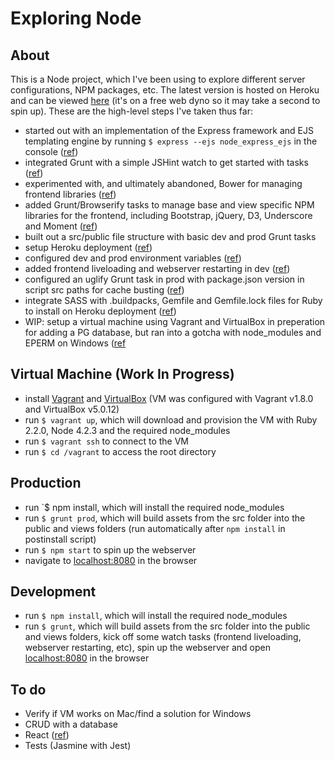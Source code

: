 # Exploring Node

## About
This is a Node project, which I've been using to explore different server configurations, NPM packages, etc. The latest version is hosted on Heroku and can be viewed [here](https://node-express-ejs.herokuapp.com/) (it's on a free web dyno so it may take a second to spin up). These are the high-level steps I've taken thus far:

* started out with an implementation of the Express framework and EJS templating engine by running `$ express --ejs node_express_ejs` in the console ([ref](https://www.thenewboston.com/videos.php?cat=355))
* integrated Grunt with a simple JSHint watch to get started with tasks ([ref](https://www.youtube.com/watch?v=7YFzYrllHkI))
* experimented with, and ultimately abandoned, Bower for managing frontend libraries ([ref](https://medium.com/@nickheiner/why-my-team-uses-npm-instead-of-bower-eecfe1b9afcb#.eui39e8vb))
* added Grunt/Browserify tasks to manage base and view specific NPM libraries for the frontend, including Bootstrap, jQuery, D3, Underscore and Moment ([ref](http://codeofrob.com/entries/grunt+browserify+npm+application=success.html))
* built out a src/public file structure with basic dev and prod Grunt tasks
* setup Heroku deployment ([ref](https://devcenter.heroku.com/articles/getting-started-with-nodejs#introduction))
* configured dev and prod environment variables ([ref](http://stackoverflow.com/questions/12401998/have-grunt-generate-index-html-for-different-setups))
* added frontend liveloading and webserver restarting in dev ([ref](http://thanpol.as/grunt/Grunt-with-express-server-and-Livereload))
* configured an uglify Grunt task in prod with package.json version in script src paths for cache busting ([ref](https://www.youtube.com/watch?v=bntNYzCrzvE))
* integrate SASS with .buildpacks, Gemfile and Gemfile.lock files for Ruby to install on Heroku deployment ([ref](http://stackoverflow.com/questions/15890076/how-to-setup-gruntfile-to-use-compass-sass-on-heroku/30073828#30073828))
* WIP: setup a virtual machine using Vagrant and VirtualBox in preperation for adding a PG database, but ran into a gotcha with node_modules and EPERM on Windows ([ref](https://harvsworld.com/2015/how-to-fix-npm-install-errors-on-vagrant-on-windows-because-the-paths-are-too-long)

## Virtual Machine (Work In Progress)
* install [Vagrant](https://www.vagrantup.com/downloads.html) and [VirtualBox](https://www.virtualbox.org/wiki/Downloads) (VM was configured with Vagrant v1.8.0 and VirtualBox v5.0.12)
* run `$ vagrant up`, which will download and provision the VM with Ruby 2.2.0, Node 4.2.3 and the required node_modules
* run `$ vagrant ssh` to connect to the VM
* run `$ cd /vagrant` to access the root directory

## Production
* run `$ npm install, which will install the required node_modules
* run `$ grunt prod`, which will build assets from the src folder into the public and views folders (run automatically after `npm install` in postinstall script)
* run `$ npm start` to spin up the webserver
* navigate to [localhost:8080](http://localhost:8080) in the browser

## Development
* run `$ npm install`, which will install the required node_modules
* run `$ grunt`, which will build assets from the src folder into the public and views folders, kick off some watch tasks (frontend liveloading, webserver restarting, etc), spin up the webserver and open [localhost:8080](http://localhost:8080) in the browser

## To do
* Verify if VM works on Mac/find a solution for Windows
* CRUD with a database
* React ([ref](https://blog.risingstack.com/the-react-way-getting-started-tutorial/))
* Tests (Jasmine with Jest)
